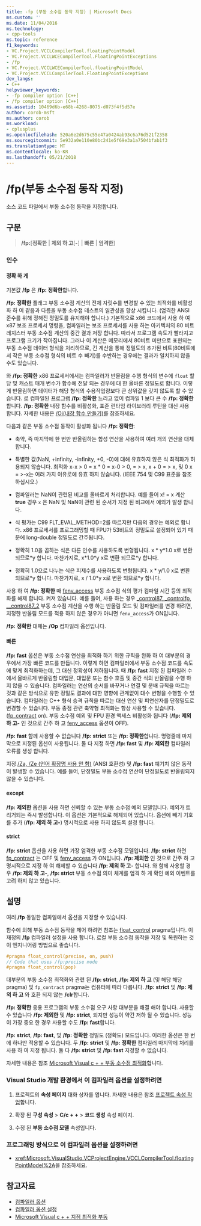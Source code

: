 ```yaml
---
title: -fp (부동 소수점 동작 지정) | Microsoft Docs
ms.custom: ''
ms.date: 11/04/2016
ms.technology:
- cpp-tools
ms.topic: reference
f1_keywords:
- VC.Project.VCCLCompilerTool.floatingPointModel
- VC.Project.VCCLWCECompilerTool.FloatingPointExceptions
- /fp
- VC.Project.VCCLWCECompilerTool.floatingPointModel
- VC.Project.VCCLCompilerTool.FloatingPointExceptions
dev_langs:
- C++
helpviewer_keywords:
- -fp compiler option [C++]
- /fp compiler option [C++]
ms.assetid: 10469d6b-e68b-4268-8075-d073f4f5d57e
author: corob-msft
ms.author: corob
ms.workload:
- cplusplus
ms.openlocfilehash: 520a6e2d675c55e47a0424ab93c6a76d521f2358
ms.sourcegitcommit: 5e932a0e110e80bc241e5f69e3a1a7504bfab1f3
ms.translationtype: MT
ms.contentlocale: ko-KR
ms.lasthandoff: 05/21/2018
---
```

# <a name="fp-specify-floating-point-behavior"></a>/fp(부동 소수점 동작 지정)

소스 코드 파일에서 부동 소수점 동작을 지정합니다.

## <a name="syntax"></a>구문

> **/fp:**[**정확한** | **제외 하 고**[**-**] | **빠른** | **엄격한**]

### <a name="arguments"></a>인수

#### <a name="precise"></a>정확 하 게

기본값 **/fp** 은 **/fp: 정확한**합니다.

**/fp: 정확한** 플래그 부동 소수점 계산의 전체 자릿수를 변경할 수 있는 최적화를 비활성화 하 여 같음과 다름을 부동 소수점 테스트의 일관성을 향상 시킵니다. (엄격한 ANSI 준수를 위해 정해진 정밀도를 유지해야 합니다.) 기본적으로 x86 코드에서 사용 하 여 x87 보조 프로세서 명령을, 컴파일러는 보조 프로세서를 사용 하는 아키텍처의 80 비트 레지스터 부동 소수점 계산의 중간 결과 저장 합니다. 따라서 프로그램 속도가 빨라지고 프로그램 크기가 작아집니다. 그러나 이 계산은 메모리에서 80비트 미만으로 표현되는 부동 소수점 데이터 형식을 처리하므로, 긴 계산을 통해 정밀도의 추가된 비트(80비트에서 작은 부동 소수점 형식의 비트 수 빼기)를 수반하는 경우에는 결과가 일치하지 않을 수도 있습니다.

와 **/fp: 정확한** x86 프로세서에서는 컴파일러가 반올림을 수행 형식의 변수에 `float` 할당 및 캐스트 매개 변수가 함수에 전달 되는 경우에 대 한 올바른 정밀도로 합니다. 이렇게 반올림하면 데이터가 해당 형식의 수용작업량보다 큰 상위값을 갖지 않도록 할 수 있습니다. 로 컴파일된 프로그램 **/fp: 정확한** 느리고 없이 컴파일 1 보다 큰 수 **/fp: 정확한**합니다. **/fp: 정확한** 내장 함수를 비활성화, 표준 런타임 라이브러리 루틴을 대신 사용 합니다. 자세한 내용은 [/Oi(내장 함수 만들기)](../../build/reference/oi-generate-intrinsic-functions.md)를 참조하세요.

다음과 같은 부동 소수점 동작이 활성화 됩니다 **/fp: 정확한**:

- 축약, 즉 마지막에 한 번만 반올림하는 합성 연산을 사용하여 여러 개의 연산을 대체합니다.

- 특별한 값(NaN, +infinity, -infinity, +0, -0)에 대해 유효하지 않은 식 최적화가 허용되지 않습니다. 최적화 x-x > 0 = x * 0 = x-0 > 0, = > x, x + 0 = > x, 및 0 x = >-x는 여러 가지 이유로에 유효 하지 않습니다. (IEEE 754 및 C99 표준을 참조하십시오.)

- 컴파일러는 NaN이 관련된 비교를 올바르게 처리합니다. 예를 들어 x! = x 계산 **true** 경우 `x` 은 NaN 및 NaN이 관련 된 순서가 지정 된 비교에서 예외가 발생 합니다.

- 식 평가는 C99 FLT_EVAL_METHOD=2를 따르지만 다음의 경우는 예외로 합니다. x86 프로세서를 프로그래밍할 때 FPU가 53비트의 정밀도로 설정되어 있기 때문에 long-double 정밀도로 간주됩니다.

- 정확히 1.0을 곱하는 식은 다른 인수를 사용하도록 변형됩니다. x * y\*1.0 x로 변환 되므로\*y 합니다. 마찬가지로, x\*1.0\*y x로 변환 되므로\*y 합니다.

- 정확히 1.0으로 나누는 식은 피제수를 사용하도록 변형됩니다. x * y/1.0 x로 변환 되므로\*y 합니다. 마찬가지로, x / 1.0\*y x로 변환 되므로\*y 합니다.

사용 하 여 **/fp: 정확한** 때 [fenv_access](../../preprocessor/fenv-access.md) 부동 소수점 식의 평가 컴파일 시간 등의 최적화를 해제 합니다. 켜져 있습니다. 예를 들어, 사용 하는 경우 [_control87, _controlfp, \__control87_2](../../c-runtime-library/reference/control87-controlfp-control87-2.md) 부동 소수점 계산을 수행 하는 반올림 모드 및 컴파일러를 변경 하려면, 지정한 반올림 모드를 적용 하지 않은 경우가 아니면 `fenv_access`가 ON입니다.

**/fp: 정확한** 대체는 **/Op** 컴파일러 옵션입니다.

#### <a name="fast"></a>빠른

**/fp: fast** 옵션은 부동 소수점 연산을 최적화 하기 위한 규칙을 완화 하 여 대부분의 경우에서 가장 빠른 코드를 만듭니다. 이렇게 하면 컴파일러에서 부동 소수점 코드를 속도에 맞게 최적화하는데, 그 대신 정확성이 저하됩니다. 때 **/fp: fast** 지정 된 컴파일러 수에서 올바르게 반올림할 대입문, 대입문 또는 함수 호출 및 중간 식의 반올림을 수행 하지 않을 수 있습니다. 컴파일러는 연산의 순서를 바꾸거나 연결 및 분배 규칙을 따르는 것과 같은 방식으로 유한 정밀도 결과에 대한 영향에 관계없이 대수 변형을 수행할 수 있습니다. 컴파일러는 C++ 형식 승격 규칙을 따르는 대신 연산 및 피연산자를 단정밀도로 변경할 수 있습니다. 부동 종점 관련 축약형 최적화는 항상 사용할 수 있습니다. ([fp_contract](../../preprocessor/fp-contract.md) on). 부동 소수점 예외 및 FPU 환경 액세스 비활성화 됩니다 (**/fp: 제외 하 고-** 인 것으로 간주 하 고 [fenv_access](../../preprocessor/fenv-access.md) 옵션이 OFF).

**/fp: fast** 함께 사용할 수 없습니다 **/fp: strict** 또는 **/fp: 정확한**합니다. 명령줄에 마지막으로 지정된 옵션이 사용됩니다. 둘 다 지정 하면 **/fp: fast** 및 **/fp: 제외한** 컴파일러 오류를 생성 합니다.

지정 [/Za, /Ze (언어 확장명 사용 안 함)](../../build/reference/za-ze-disable-language-extensions.md) (ANSI 호환성) 및 **/fp: fast** 예기치 않은 동작이 발생할 수 있습니다. 예를 들어, 단정밀도 부동 소수점 연산이 단정밀도로 반올림되지 않을 수 있습니다.

#### <a name="except"></a>except

**/fp: 제외한** 옵션을 사용 하면 신뢰할 수 있는 부동 소수점 예외 모델입니다. 예외가 트리거되는 즉시 발생합니다. 이 옵션은 기본적으로 해제되어 있습니다. 옵션에 빼기 기호를 추가 (**/fp: 제외 하 고-**) 명시적으로 사용 하지 않도록 설정 합니다.

#### <a name="strict"></a>strict

**/fp: strict** 옵션을 사용 하면 가장 엄격한 부동 소수점 모델입니다. **/fp: strict** 하면 [fp_contract](../../preprocessor/fp-contract.md) 는 OFF 및 [fenv_access](../../preprocessor/fenv-access.md) 가 ON입니다. **/fp: 제외한** 인 것으로 간주 하 고 명시적으로 지정 하 여 해제할 수 있습니다 **/fp: 제외 하 고-** 합니다. 와 함께 사용할 경우 **/fp: 제외 하 고-**, **/fp: strict** 부동 소수점 의미 체계를 엄격 하 게 확인 예외 이벤트를 고려 하지 않고 있습니다.

## <a name="remarks"></a>설명

여러 **/fp** 동일한 컴파일에서 옵션을 지정할 수 있습니다.

함수에 의해 부동 소수점 동작을 제어 하려면 참조는 [float_control](../../preprocessor/float-control.md) pragma입니다. 이 재정의 **/fp** 컴파일러 설정을 사용 합니다. 로컬 부동 소수점 동작을 저장 및 복원하는 것이 엔지니어링 방법으로 좋습니다.

```cpp
#pragma float_control(precise, on, push)
// Code that uses /fp:precise mode
#pragma float_control(pop)
```

대부분의 부동 소수점 최적화와 관련 된 **/fp: strict**, **/fp: 제외 하 고** (및 해당 해당 pragma) 및 `fp_contract` pragma는 컴퓨터에 따라 다릅니다. **/fp: strict** 및 **/fp: 제외 하 고** 와 호환 되지 않는 **/clr**합니다.

**/fp: 정확한** 응용 프로그램의 부동 소수점 요구 사항 대부분을 해결 해야 합니다. 사용할 수 있습니다 **/fp: 제외한** 및 **/fp: strict**, 되지만 성능이 약간 저하 될 수 있습니다. 성능이 가장 중요 한 경우 사용할 수도 **/fp: fast**합니다.

**/fp: strict**, **/fp: fast**, 및 **/fp: 정확한** 정밀도 (정확도) 모드입니다. 이러한 옵션은 한 번에 하나만 적용할 수 있습니다. 두 **/fp: strict** 및 **/fp: 정확한** 컴파일러 마지막에 처리를 사용 하 여 지정 됩니다. 둘 다 **/fp: strict** 및 **/fp: fast** 지정할 수 없습니다.

자세한 내용은 참조 [Microsoft Visual c + + 부동 소수점 최적화](floating-point-optimization.md)합니다.

### <a name="to-set-this-compiler-option-in-the-visual-studio-development-environment"></a>Visual Studio 개발 환경에서 이 컴파일러 옵션을 설정하려면

1. 프로젝트의 **속성 페이지** 대화 상자를 엽니다. 자세한 내용은 참조 [프로젝트 속성 작업](../../ide/working-with-project-properties.md)합니다.

1. 확장 된 **구성 속성** > **C/c + +** > **코드 생성** 속성 페이지.

1. 수정 된 **부동 소수점 모델** 속성입니다.

### <a name="to-set-this-compiler-option-programmatically"></a>프로그래밍 방식으로 이 컴파일러 옵션을 설정하려면

- <xref:Microsoft.VisualStudio.VCProjectEngine.VCCLCompilerTool.floatingPointModel%2A>을 참조하세요.

## <a name="see-also"></a>참고자료

- [컴파일러 옵션](compiler-options.md)
- [컴파일러 옵션 설정](setting-compiler-options.md)
- [Microsoft Visual c + + 지점 최적화 부동](floating-point-optimization.md)